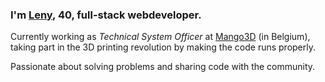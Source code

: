 ### I'm [Leny](//leny.me), 40, full-stack webdeveloper.

Currently working as _Technical System Officer_ at [Mango3D](//mango3d.io) (in Belgium), taking part in the 3D printing revolution by making the code runs properly.

Passionate about solving problems and sharing code with the community.

